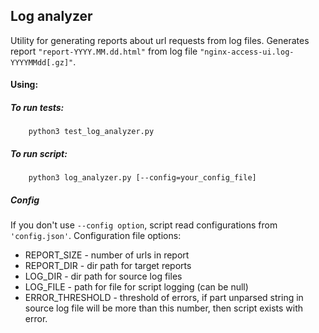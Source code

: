 ## Log analyzer

Utility for generating reports about url requests from log files.
Generates report `"report-YYYY.MM.dd.html"` from log file `"nginx-access-ui.log-YYYYMMdd[.gz]"`.

#### Using:
##### To run tests:

```
    python3 test_log_analyzer.py
```

##### To run script:

```
    python3 log_analyzer.py [--config=your_config_file]
```

##### Config

If you don't use `--config option`, script read configurations from `'config.json'`.
Configuration file options:

* REPORT_SIZE - number of urls in report
* REPORT_DIR - dir path for target reports
* LOG_DIR - dir path for source log files
* LOG_FILE - path for file for script logging  (can be null)
* ERROR_THRESHOLD - threshold of errors, if part unparsed string in source log file will be more than this number, then script exists with error.
